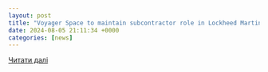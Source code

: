 ```yaml
---
layout: post
title: "Voyager Space to maintain subcontractor role in Lockheed Martin’s missile program"
date: 2024-08-05 21:11:34 +0000
categories: [news]
---
```


[Читати далі](https://spacenews.com/voyager-space-to-maintain-subcontractor-role-in-lockheed-martins-missile-program/)

